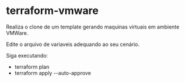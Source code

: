 # terraform-vmware

Realiza o clone de um template gerando maquinas virtuais em ambiente VMWare.

Edite o arquivo de variaveis adequando ao seu cenário.

Siga executando:

  - terraform plan
  - terraform apply --auto-approve
